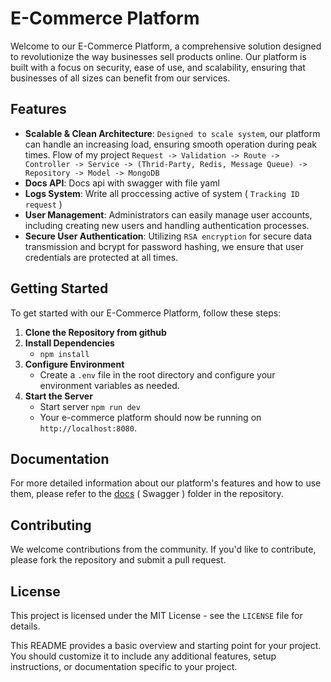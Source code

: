 # E-Commerce Platform

Welcome to our E-Commerce Platform, a comprehensive solution designed to revolutionize the way businesses sell products online. Our platform is built with a focus on security, ease of use, and scalability, ensuring that businesses of all sizes can benefit from our services.

## Features

- **Scalable & Clean Architecture**: `Designed to scale system`, our platform can handle an increasing load, ensuring smooth operation during peak times. Flow of my project `Request -> Validation -> Route -> Controller -> Service -> (Thrid-Party, Redis, Message Queue) -> Repository -> Model -> MongoDB`
- **Docs API**: Docs api with swagger with file yaml
- **Logs System**: Write all proccessing active of system ( `Tracking ID request` )
- **User Management**: Administrators can easily manage user accounts, including creating new users and handling authentication processes.
- **Secure User Authentication**: Utilizing `RSA encryption` for secure data transmission and bcrypt for password hashing, we ensure that user credentials are protected at all times.

## Getting Started

To get started with our E-Commerce Platform, follow these steps:

1. **Clone the Repository from github**
2. **Install Dependencies**
   - `npm install`
3. **Configure Environment**
   - Create a `.env` file in the root directory and configure your environment variables as needed.
4. **Start the Server**
   - Start server `npm run dev`
   - Your e-commerce platform should now be running on `http://localhost:8080`.

## Documentation

For more detailed information about our platform's features and how to use them, please refer to the [docs](http://localhost:8080/docs) ( Swagger ) folder in the repository.

## Contributing

We welcome contributions from the community. If you'd like to contribute, please fork the repository and submit a pull request.

## License

This project is licensed under the MIT License - see the `LICENSE` file for details.

This README provides a basic overview and starting point for your project. You should customize it to include any additional features, setup instructions, or documentation specific to your project.
